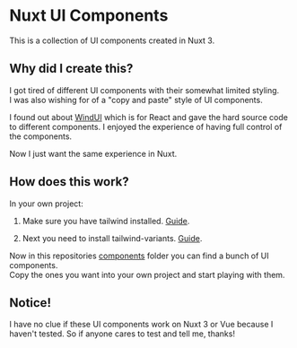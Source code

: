 # Nuxt UI Components
This is a collection of UI components created in Nuxt 3.

## Why did I create this?

I got tired of different UI components with their somewhat limited styling.  
I was also wishing for of a "copy and paste" style of UI components.

I found out about [WindUI](https://wind-ui.com/components/buttons/) which is for React and gave the hard source code to different components. I enjoyed the experience of having full control of the components.

Now I just want the same experience in Nuxt.

## How does this work?
In your own project: 

1. Make sure you have tailwind installed. [Guide](https://nuxt.com/modules/tailwindcss).  

2. Next you need to install tailwind-variants. [Guide](https://www.tailwind-variants.org/docs/getting-started). 

Now in this repositories [components](components/) folder you can find a bunch of UI components.  
Copy the ones you want into your own project and start playing with them.



## Notice!
I have no clue if these UI components work on Nuxt 3 or Vue because I haven't tested.
So if anyone cares to test and tell me, thanks!

